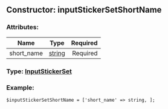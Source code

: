 ## Constructor: inputStickerSetShortName  

### Attributes:

| Name     |    Type       | Required |
|----------|:-------------:|---------:|
|short\_name|[string](../types/string.md) | Required|


### Type: [InputStickerSet](../types/InputStickerSet.md)

### Example:


```
$inputStickerSetShortName = ['short_name' => string, ];
```